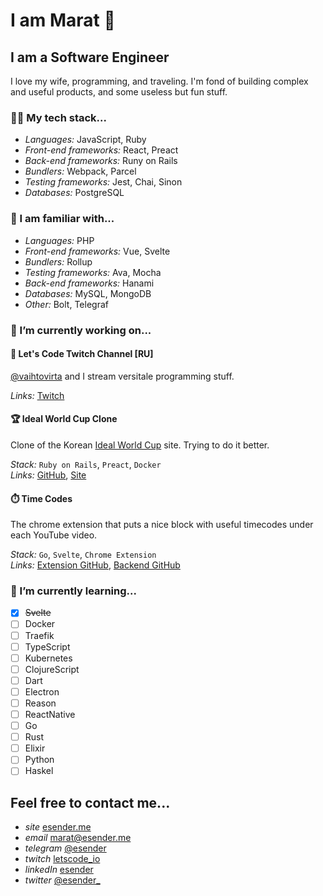 # I am Marat 👋
## I am a Software Engineer

I love my wife, programming, and traveling. I'm fond of building complex and useful products, and some useless but fun stuff.

### 👨‍💻 My tech stack...

* *Languages:* JavaScript, Ruby
* *Front-end frameworks:* React, Preact
* *Back-end frameworks:* Runy on Rails
* *Bundlers:* Webpack, Parcel
* *Testing frameworks:* Jest, Chai, Sinon
* *Databases:* PostgreSQL

### 💪 I am familiar with...

* *Languages:* PHP
* *Front-end frameworks:* Vue, Svelte
* *Bundlers:* Rollup
* *Testing frameworks:* Ava, Mocha
* *Back-end frameworks:* Hanami
* *Databases:* MySQL, MongoDB
* *Other:* Bolt, Telegraf

### 🚧 I’m currently working on...

#### 👾 Let's Code Twitch Channel [RU]

[@vaihtovirta](https://github.com/vaihtovirta) and I stream versitale programming stuff.

*Links:* [Twitch](https://twitch.tv/letscode_io)

#### 🏆 Ideal World Cup Clone

Clone of the Korean [Ideal World Cup](https://www.piku.co.kr/) site. Trying to do it better.

*Stack:* `Ruby on Rails`, `Preact`, `Docker`<br>
*Links:* [GitHub](https://github.com/letscode-io/ideal_world_cup), [Site](https://piku.letscode.io)

#### ⏱️ Time Codes

The chrome extension that puts a nice block with useful timecodes under each YouTube video.

*Stack:* `Go`, `Svelte`, `Chrome Extension`<br>
*Links:* [Extension GitHub](https://github.com/letscode-io/timecodes-client), [Backend GitHub](https://github.com/letscode-io/timecodes-api)

### 📖 I’m currently learning...

- [x] ~~Svelte~~
- [ ] Docker
- [ ] Traefik
- [ ] TypeScript
- [ ] Kubernetes
- [ ] ClojureScript
- [ ] Dart
- [ ] Electron
- [ ] Reason
- [ ] ReactNative
- [ ] Go
- [ ] Rust
- [ ] Elixir
- [ ] Python
- [ ] Haskel

## Feel free to contact me...

* *site* [esender.me](https://esender.me)
* *email* [marat@esender.me](mailto:marat@esender.me)
* *telegram* [@esender](https://t.me/esender)
* *twitch* [letscode_io](https://twitch.tv/letscode_io)
* *linkedIn* [esender](https://www.linkedin.com/in/esender/)
* *twitter* [@esender_](https://twitter.com/esender_)
